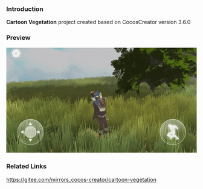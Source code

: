 ### Introduction
**Cartoon Vegetation** project created based on CocosCreator version 3.6.0

### Preview
![image](../../../gif/202207/2022072501.gif)

### Related Links
https://gitee.com/mirrors_cocos-creator/cartoon-vegetation